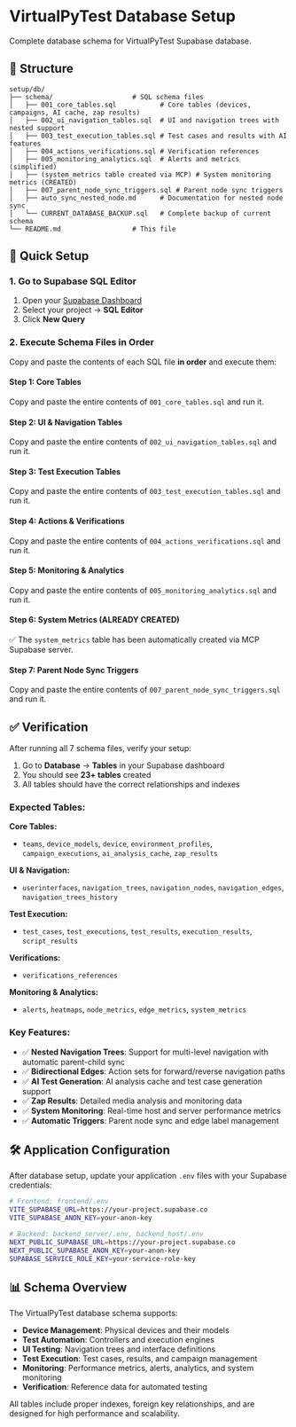 # VirtualPyTest Database Setup

Complete database schema for VirtualPyTest Supabase database.

## 📁 Structure

```
setup/db/
├── schema/                    # SQL schema files
│   ├── 001_core_tables.sql           # Core tables (devices, campaigns, AI cache, zap results)
│   ├── 002_ui_navigation_tables.sql  # UI and navigation trees with nested support
│   ├── 003_test_execution_tables.sql # Test cases and results with AI features
│   ├── 004_actions_verifications.sql # Verification references
│   ├── 005_monitoring_analytics.sql  # Alerts and metrics (simplified)
│   ├── (system_metrics table created via MCP) # System monitoring metrics (CREATED)
│   ├── 007_parent_node_sync_triggers.sql # Parent node sync triggers
│   ├── auto_sync_nested_node.md      # Documentation for nested node sync
│   └── CURRENT_DATABASE_BACKUP.sql   # Complete backup of current schema
└── README.md                  # This file
```

## 🚀 Quick Setup

### 1. Go to Supabase SQL Editor

1. Open your [Supabase Dashboard](https://app.supabase.com)
2. Select your project → **SQL Editor**
3. Click **New Query**

### 2. Execute Schema Files in Order

Copy and paste the contents of each SQL file **in order** and execute them:

#### Step 1: Core Tables
Copy and paste the entire contents of `001_core_tables.sql` and run it.

#### Step 2: UI & Navigation Tables  
Copy and paste the entire contents of `002_ui_navigation_tables.sql` and run it.

#### Step 3: Test Execution Tables
Copy and paste the entire contents of `003_test_execution_tables.sql` and run it.

#### Step 4: Actions & Verifications
Copy and paste the entire contents of `004_actions_verifications.sql` and run it.

#### Step 5: Monitoring & Analytics
Copy and paste the entire contents of `005_monitoring_analytics.sql` and run it.

#### Step 6: System Metrics (ALREADY CREATED)
✅ The `system_metrics` table has been automatically created via MCP Supabase server.

#### Step 7: Parent Node Sync Triggers
Copy and paste the entire contents of `007_parent_node_sync_triggers.sql` and run it.

## ✅ Verification

After running all 7 schema files, verify your setup:

1. Go to **Database** → **Tables** in your Supabase dashboard
2. You should see **23+ tables** created
3. All tables should have the correct relationships and indexes

### Expected Tables:

**Core Tables:**
- `teams`, `device_models`, `device`, `environment_profiles`, `campaign_executions`, `ai_analysis_cache`, `zap_results`

**UI & Navigation:**
- `userinterfaces`, `navigation_trees`, `navigation_nodes`, `navigation_edges`, `navigation_trees_history`

**Test Execution:**
- `test_cases`, `test_executions`, `test_results`, `execution_results`, `script_results`

**Verifications:**
- `verifications_references`

**Monitoring & Analytics:**
- `alerts`, `heatmaps`, `node_metrics`, `edge_metrics`, `system_metrics`

### Key Features:
- ✅ **Nested Navigation Trees**: Support for multi-level navigation with automatic parent-child sync
- ✅ **Bidirectional Edges**: Action sets for forward/reverse navigation paths
- ✅ **AI Test Generation**: AI analysis cache and test case generation support
- ✅ **Zap Results**: Detailed media analysis and monitoring data
- ✅ **System Monitoring**: Real-time host and server performance metrics
- ✅ **Automatic Triggers**: Parent node sync and edge label management

## 🛠️ Application Configuration

After database setup, update your application `.env` files with your Supabase credentials:

```bash
# Frontend: frontend/.env
VITE_SUPABASE_URL=https://your-project.supabase.co
VITE_SUPABASE_ANON_KEY=your-anon-key

# Backend: backend_server/.env, backend_host/.env  
NEXT_PUBLIC_SUPABASE_URL=https://your-project.supabase.co
NEXT_PUBLIC_SUPABASE_ANON_KEY=your-anon-key
SUPABASE_SERVICE_ROLE_KEY=your-service-role-key
```

## 📊 Schema Overview

The VirtualPyTest database schema supports:

- **Device Management**: Physical devices and their models
- **Test Automation**: Controllers and execution engines  
- **UI Testing**: Navigation trees and interface definitions
- **Test Execution**: Test cases, results, and campaign management
- **Monitoring**: Performance metrics, alerts, analytics, and system monitoring
- **Verification**: Reference data for automated testing

All tables include proper indexes, foreign key relationships, and are designed for high performance and scalability. 